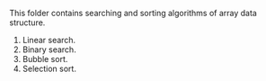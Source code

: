 This folder contains searching and sorting algorithms of array data structure.
1) Linear search.
2) Binary search.
3) Bubble sort.
4) Selection sort.
